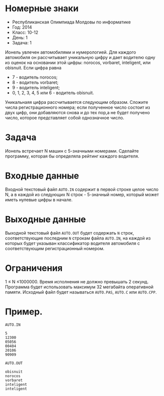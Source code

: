 # Номерные знаки
* Республиканская Олимпиада Молдовы по информатике
* Год: 2014
* Класс: 10-12
* День: 1
* Задача: 1

Ионель увлечен автомобилями и нумерологией. Для каждого
автомобиля он рассчитывает уникальную цифру  и дает водителю одну из оценок на основании этой цифры:
norocos, vorbaret, inteligent, или obisnuit. 
Если цифра равна
* 7 - водитель norocos;
* 8 - водитель vorbaret;
* 9 - водитель inteligent;
* 0, 1, 2, 3, 4, 5 или 6 - водитель obisnuit.

Уникальнаяя цифра рассчитывается следующим образом. Сложите числа
регистрационного номера; если полученное число состоит из двух цифр,
они добавляются снова и до тех пор,а не будет получено число, которое представляет собой однозначное число.

# Задача 
Ионель встречает N машин с 5-значными номерами. Сделайте программу, которая бы определяла рейтинг каждого водителя.

# Входные данные 
Входной текстовый файл `AUTO.IN` содержит в первой строке целое число N, а в каждой из следующих N строк -
5-значный номер, который может иметь нулевые цифры в начале.

# Выходные данные 
Выходной текстовый файл `AUTO.OUT` будет содержать `N`
строк, соответствующие последним `N` строкам файла `AUTO.IN`, 
на каждой из которых будет указыван классификатор водителя автомобиля с
соответствующим регистрационный номером.

# Ограничения
1 ≤ N ≤1000000. 
Время исполнения не должно превышать 2 секунд. 
Программа будет использовать максимум 32 мегабайта оперативной памяти. Исходный файл будет называться `AUTO.PAS`, `AUTO.C`
или `AUTO.CPP`.

# Пример.

`AUTO.IN`
```
5
12300
05056
00404
20106
90909
```

`AUTO.OUT`
```
obisnuit
norocos
vorbaret
inteligent
inteligent
```


